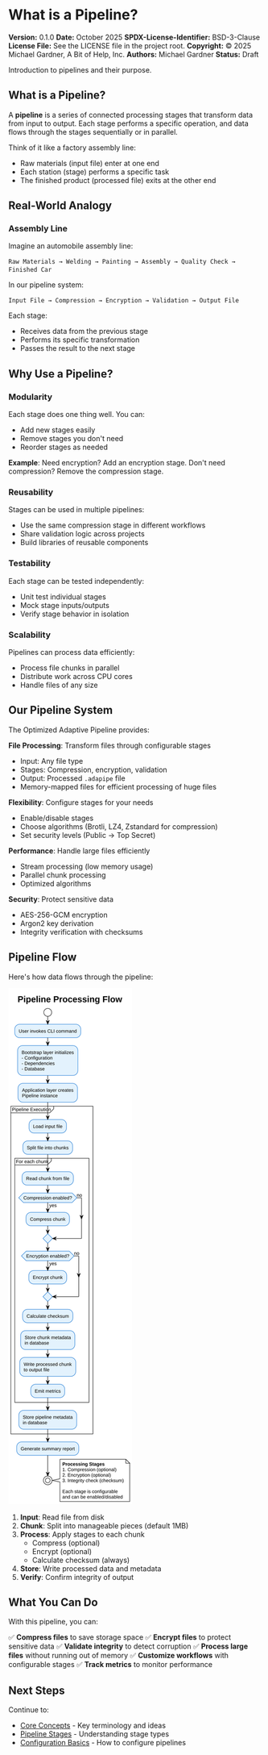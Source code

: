 # What is a Pipeline?

**Version:** 0.1.0
**Date:** October 2025
**SPDX-License-Identifier:** BSD-3-Clause
**License File:** See the LICENSE file in the project root.
**Copyright:** © 2025 Michael Gardner, A Bit of Help, Inc.
**Authors:** Michael Gardner
**Status:** Draft

Introduction to pipelines and their purpose.

## What is a Pipeline?

A **pipeline** is a series of connected processing stages that transform data from input to output. Each stage performs a specific operation, and data flows through the stages sequentially or in parallel.

Think of it like a factory assembly line:
- Raw materials (input file) enter at one end
- Each station (stage) performs a specific task
- The finished product (processed file) exits at the other end

## Real-World Analogy

### Assembly Line

Imagine an automobile assembly line:

```
Raw Materials → Welding → Painting → Assembly → Quality Check → Finished Car
```

In our pipeline system:

```
Input File → Compression → Encryption → Validation → Output File
```

Each stage:
- Receives data from the previous stage
- Performs its specific transformation
- Passes the result to the next stage

## Why Use a Pipeline?

### Modularity
Each stage does one thing well. You can:
- Add new stages easily
- Remove stages you don't need
- Reorder stages as needed

**Example**: Need encryption? Add an encryption stage. Don't need compression? Remove the compression stage.

### Reusability
Stages can be used in multiple pipelines:
- Use the same compression stage in different workflows
- Share validation logic across projects
- Build libraries of reusable components

### Testability
Each stage can be tested independently:
- Unit test individual stages
- Mock stage inputs/outputs
- Verify stage behavior in isolation

### Scalability
Pipelines can process data efficiently:
- Process file chunks in parallel
- Distribute work across CPU cores
- Handle files of any size

## Our Pipeline System

The Optimized Adaptive Pipeline provides:

**File Processing**: Transform files through configurable stages
- Input: Any file type
- Stages: Compression, encryption, validation
- Output: Processed `.adapipe` file
- Memory-mapped files for efficient processing of huge files

**Flexibility**: Configure stages for your needs
- Enable/disable stages
- Choose algorithms (Brotli, LZ4, Zstandard for compression)
- Set security levels (Public → Top Secret)

**Performance**: Handle large files efficiently
- Stream processing (low memory usage)
- Parallel chunk processing
- Optimized algorithms

**Security**: Protect sensitive data
- AES-256-GCM encryption
- Argon2 key derivation
- Integrity verification with checksums

## Pipeline Flow

Here's how data flows through the pipeline:

![Pipeline Flow](../diagrams/pipeline-flow.svg)

1. **Input**: Read file from disk
2. **Chunk**: Split into manageable pieces (default 1MB)
3. **Process**: Apply stages to each chunk
   - Compress (optional)
   - Encrypt (optional)
   - Calculate checksum (always)
4. **Store**: Write processed data and metadata
5. **Verify**: Confirm integrity of output

## What You Can Do

With this pipeline, you can:

✅ **Compress files** to save storage space
✅ **Encrypt files** to protect sensitive data
✅ **Validate integrity** to detect corruption
✅ **Process large files** without running out of memory
✅ **Customize workflows** with configurable stages
✅ **Track metrics** to monitor performance

## Next Steps

Continue to:
- [Core Concepts](core-concepts.md) - Key terminology and ideas
- [Pipeline Stages](stages.md) - Understanding stage types
- [Configuration Basics](configuration.md) - How to configure pipelines
